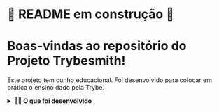 # 🚧 README em construção 🚧

<!-- Olá, Tryber!

Esse é apenas um arquivo inicial para o README do seu projeto.

É essencial que você preencha esse documento por conta própria, ok?

Não deixe de usar nossas dicas de escrita de README de projetos, e deixe sua criatividade brilhar!

⚠️ IMPORTANTE: você precisa deixar nítido:
- quais arquivos/pastas foram desenvolvidos por você; 
- quais arquivos/pastas foram desenvolvidos por outra pessoa estudante;
- quais arquivos/pastas foram desenvolvidos pela Trybe.

-->

# Boas-vindas ao repositório do Projeto Trybesmith! 

Este projeto tem cunho educacional. Foi desenvolvido para colocar em prática o ensino dado pela Trybe.

<details>
  <summary><strong>👨‍💻 O que foi desenvolvido</strong></summary>

    Para este projeto, foi criado uma loja de itens medievais, no formato de uma API, utilizando Typescript pela primeira vez.

    Foi desenvolvido todas as camadas da aplicação (Models, Service e Controllers) e, por meio dessa aplicação, é possível realizar as operações básicas que se pode fazer em um determinado banco de dados: Criação, Leitura, Atualização e Exclusão (ou CRUD, para as pessoas mais íntimas stuck_out_tongue_winking_eye - Create, Read, Update e Delete).

    Foi criado alguns endpoints que irão ler e escrever em um banco de dados, utilizando o MySQL puro.

    Para a autenticação foi utilizado o JWT.

  <br />
</details>
